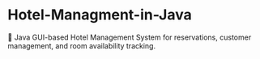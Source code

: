 # Hotel-Managment-in-Java
🏨 Java GUI-based Hotel Management System for reservations, customer management, and room availability tracking.
